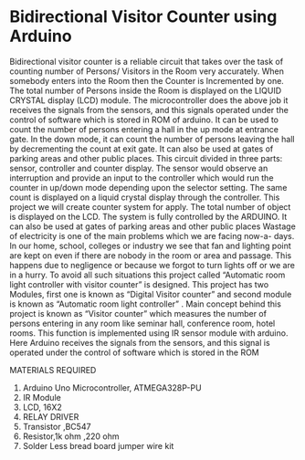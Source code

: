 # Bidirectional Visitor Counter using Arduino
Bidirectional visitor counter is a reliable circuit that takes over the
task of counting number of Persons/ Visitors in the Room very accurately.
When somebody enters into the Room then the Counter is Incremented by one.
The total number of Persons inside the Room is displayed on the LIQUID
CRYSTAL display (LCD) module. The microcontroller does the above job it
receives the signals from the sensors, and this signals operated under the
control of software which is stored in ROM of arduino.
It can be used to count the number of persons entering a hall in the up
mode at entrance gate. In the down mode, it can count the number of persons
leaving the hall by decrementing the count at exit gate. It can also be used at
gates of parking areas and other public places.
This circuit divided in three parts: sensor, controller and counter display.
The sensor would observe an interruption and provide an input to the
controller which would run the counter in up/down mode depending upon the
selector setting. The same count is displayed on a liquid crystal display
through the controller.
This project we will create counter system for apply. The total number of
object is displayed on the LCD. The system is fully controlled by the
ARDUINO. It can also be used at gates of parking areas and other public
places
Wastage of electricity is one of the main problems which we are facing now-a-
days. In our home, school, colleges or industry we see that fan and lighting
point are kept on even if there are nobody in the room or area and passage.
This happens due to negligence or because we forgot to turn lights off or we
are in a hurry. To avoid all such situations this project called “Automatic room
light controller with visitor counter” is designed. This project has two
Modules, first one is known as “Digital Visitor counter” and second module is
known as “Automatic room light controller” .
                Main concept behind this project is known as “Visitor counter”
which measures the number of persons entering in any room like seminar hall,
conference room, hotel rooms. This function is implemented using IR sensor
module with arduino. Here Arduino receives the signals from the sensors, and
this signal is operated under the control of software which is stored in the
ROM


MATERIALS REQUIRED

1. Arduino Uno Microcontroller, ATMEGA328P-PU
2. IR Module
3. LCD, 16X2
4. RELAY DRIVER
5. Transistor ,BC547
6. Resistor,1k ohm ,220 ohm
7. Solder Less bread board jumper wire kit
